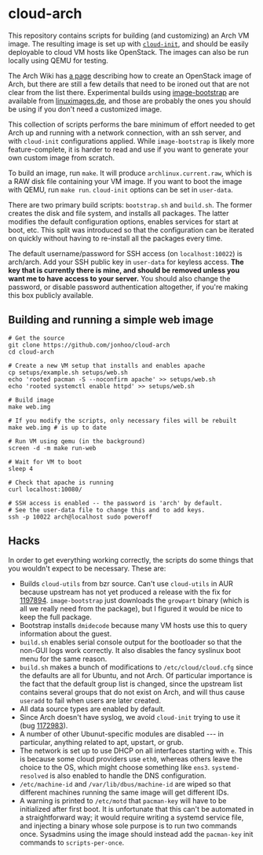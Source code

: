 # cloud-arch

This repository contains scripts for building (and customizing) an Arch
VM image. The resulting image is set up with
[`cloud-init`](https://cloudinit.readthedocs.org/), and should be easily
deployable to cloud VM hosts like OpenStack. The images can also be run
locally using QEMU for testing.

The Arch Wiki has [a
page](https://wiki.archlinux.org/index.php/OpenStack#Creating_images_yourself)
describing how to create an OpenStack image of Arch, but there are still
a few details that need to be ironed out that are not clear from the
list there. Experimental builds using
[image-bootstrap](https://github.com/hartwork/image-bootstrap) are
available from [linuximages.de](http://linuximages.de/openstack/arch/),
and those are probably the ones you should be using if you don't need a
customized image.

This collection of scripts performs the bare minimum of effort needed to
get Arch up and running with a network connection, with an ssh server,
and with `cloud-init` configurations applied. While `image-bootstrap` is
likely more feature-complete, it is harder to read and use if you want
to generate your own custom image from scratch.

To build an image, run `make`. It will produce `archlinux.current.raw`,
which is a RAW disk file containing your VM image. If you want to boot
the image with QEMU, run `make run`. `cloud-init` options can be set in
`user-data`.

There are two primary build scripts: `bootstrap.sh` and `build.sh`. The
former creates the disk and file system, and installs all packages. The
latter modifies the default configuration options, enables services for
start at boot, etc. This split was introduced so that the configuration
can be iterated on quickly without having to re-install all the packages
every time.

The default username/password for SSH access (on `localhost:10022`) is
arch/arch. Add your SSH public key in `user-data` for keyless access.
**The key that is currently there is mine, and should be removed unless
you want me to have access to your server.** You should also change the
password, or disable password authentication altogether, if you're
making this box publicly available.

## Building and running a simple web image

```shell
# Get the source
git clone https://github.com/jonhoo/cloud-arch
cd cloud-arch

# Create a new VM setup that installs and enables apache
cp setups/example.sh setups/web.sh
echo 'rooted pacman -S --noconfirm apache' >> setups/web.sh
echo 'rooted systemctl enable httpd' >> setups/web.sh

# Build image
make web.img

# If you modify the scripts, only necessary files will be rebuilt
make web.img # is up to date

# Run VM using qemu (in the background)
screen -d -m make run-web

# Wait for VM to boot
sleep 4

# Check that apache is running
curl localhost:10080/

# SSH access is enabled -- the password is 'arch' by default.
# See the user-data file to change this and to add keys.
ssh -p 10022 arch@localhost sudo poweroff
```

## Hacks

In order to get everything working correctly, the scripts do some things
that you wouldn't expect to be necessary. These are:

 - Builds `cloud-utils` from bzr source. Can't use `cloud-utils` in AUR
   because upstream has not yet produced a release with the fix for
   [1197894](https://bugzilla.redhat.com/show_bug.cgi?id=1197894).
   `image-bootstrap` just downloads the `growpart` binary (which is all
   we really need from the package), but I figured it would be nice to
   keep the full package.
 - Bootstrap installs `dmidecode` because many VM hosts use this to
   query information about the guest.
 - `build.sh` enables serial console output for the bootloader so that
   the non-GUI logs work correctly. It also disables the fancy syslinux
   boot menu for the same reason.
 - `build.sh` makes a bunch of modifications to `/etc/cloud/cloud.cfg`
   since the defaults are all for Ubuntu, and not Arch. Of particular
   importance is the fact that the default group list is changed, since
   the upstream list contains several groups that do not exist on Arch,
   and will thus cause `useradd` to fail when users are later created.
 - All data source types are enabled by default.
 - Since Arch doesn't have syslog, we avoid `cloud-init` trying to use
   it (bug
   [1172983](https://bugs.launchpad.net/cloud-init/+bug/1172983)).
 - A number of other Ubunut-specific modules are disabled --- in
   particular, anything related to apt, upstart, or grub.
 - The network is set up to use DHCP on all interfaces starting with
   `e`. This is because some cloud providers use `eth0`, whereas others
   leave the choice to the OS, which might choose something like `ens3`.
   `systemd-resolved` is also enabled to handle the DNS configuration.
 - `/etc/machine-id` and `/var/lib/dbus/machine-id` are wiped so that
   different machines running the same image will get different IDs.
 - A warning is printed to `/etc/motd` that `pacman-key` will have to be
   initialized after first boot. It is unfortunate that this can't be
   automated in a straightforward way; it would require writing a
   systemd service file, and injecting a binary whose sole purpose is to
   run two commands once. Sysadmins using the image should instead add
   the `pacman-key` init commands to `scripts-per-once`.
